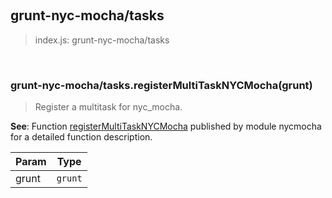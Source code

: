 
<br><a name="module_grunt-nyc-mocha/tasks"></a>

## grunt-nyc-mocha/tasks
> index.js: grunt-nyc-mocha/tasks


<br><a name="module_grunt-nyc-mocha/tasks.registerMultiTaskNYCMocha"></a>

### grunt-nyc-mocha/tasks.registerMultiTaskNYCMocha(grunt)
> Register a multitask for nyc_mocha.

**See**: Function [registerMultiTaskNYCMocha](nycmocha.md#.registerMultiTaskNYCMocha)         published by module nycmocha for a detailed function description.  

| Param | Type |
| --- | --- |
| grunt | <code>grunt</code> | 

